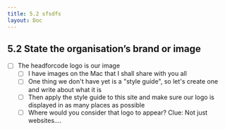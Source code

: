 ```yaml
---
title: 5.2 sfsdfs
layout: Doc
---
```


## 5.2 State the organisation’s brand or image

- [ ] The headforcode logo is our image 
    - [ ] I have images on the Mac that I shall share with you all
    - [ ] One thing we don't have yet is a "style guide", so let's create one and write about what it is
    - [ ] Then apply the style guide to this site and make sure our logo is displayed in as many places as possible
    - [ ] Where would you consider that logo to appear? Clue: Not just websites....
